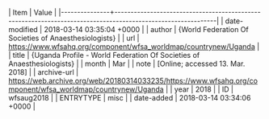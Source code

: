 | Item          | Value                                                                                                       |
|---------------+-------------------------------------------------------------------------------------------------------------|
| date-modified | 2018-03-14 03:35:04 +0000                                                                                   |
| author        | {World Federation Of Societies of Anaesthesiologists}                                                       |
| url           | https://www.wfsahq.org/component/wfsa_worldmap/countrynew/Uganda                                            |
| title         | {Uganda Profile - World Federation Of Societies of Anaesthesiologists}                                      |
| month         | Mar                                                                                                         |
| note          | [Online; accessed 13. Mar. 2018]                                                                            |
| archive-url   | https://web.archive.org/web/20180314033235/https://www.wfsahq.org/component/wfsa_worldmap/countrynew/Uganda |
| year          | 2018                                                                                                        |
| ID            | wfsaug2018                                                                                                  |
| ENTRYTYPE     | misc                                                                                                        |
| date-added    | 2018-03-14 03:34:06 +0000                                                                                   |
